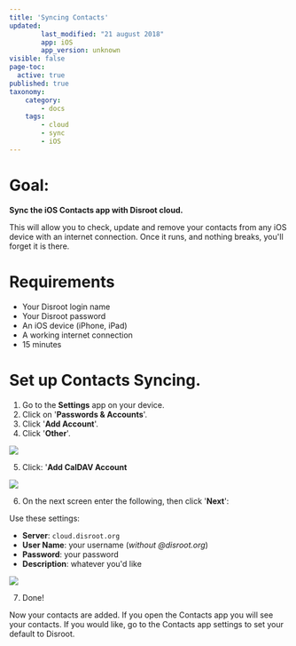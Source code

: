```yaml
---
title: 'Syncing Contacts'
updated:
        last_modified: "21 august 2018"
        app: iOS
        app_version: unknown
visible: false
page-toc:
  active: true
published: true
taxonomy:
    category:
        - docs
    tags:
        - cloud
        - sync
        - iOS
---
```



# Goal:
**Sync the iOS Contacts app with Disroot cloud.**

This will allow you to check, update and remove your contacts from any iOS device with an internet connection. Once it runs, and nothing breaks, you'll forget it is there.

# Requirements

* Your Disroot login name
* Your Disroot password
* An iOS device (iPhone, iPad)
* A working internet connection
* 15 minutes

# Set up Contacts Syncing.

1. Go to the  **Settings** app on your device.
2. Click on '**Passwords & Accounts**'.
3. Click '**Add Account**'.
4. Click '**Other**'.

![](en/ios_contacts1.png)

5. Click: '**Add CalDAV Account**

![](en/ios_contacts2.png)

6. On the next screen enter the following, then click '**Next**':

Use these settings:
* **Server**: `cloud.disroot.org`
* **User Name**: your username  (_without @disroot.org_)
* **Password**: your password
* **Description**: whatever you'd like

![](en/ios_contacts3.png)

7. Done!

Now your contacts are added. If you open the Contacts app you will see your contacts. If you would like, go to the Contacts app settings to set your default to Disroot.
